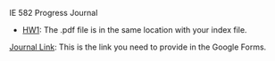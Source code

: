 IE 582 Progress Journal
 

* [HW1](https://bu-ie-582.github.io/fall-23-ssehacirit/blob/main/HW1/Homework1.html): The .pdf file is in the same location with your index file.

[Journal Link](https://bu-ie-582.github.io/fall-23-ssehacirit/): This is the link you need to provide in the Google Forms.





